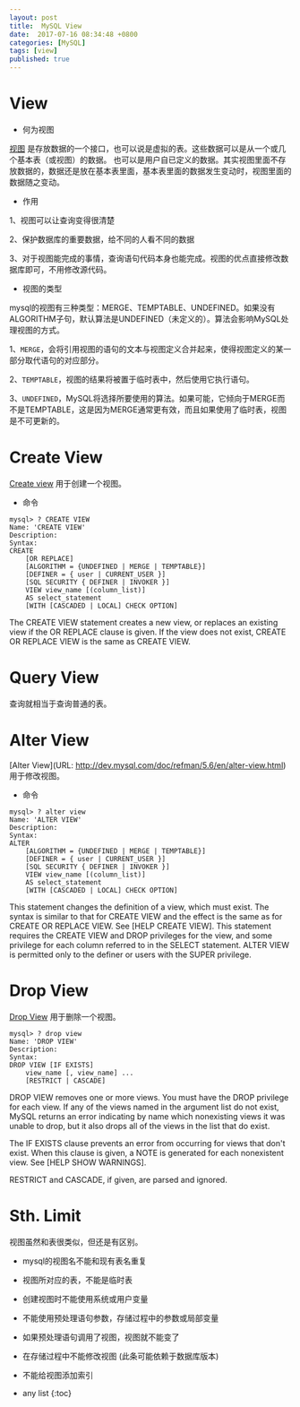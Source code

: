 ```yaml
---
layout: post
title:  MySQL View
date:  2017-07-16 08:34:48 +0800
categories: [MySQL]
tags: [view]
published: true
---
```



# View

- 何为视图

[视图](http://blog.51yip.com/mysql/1062.html#more-1062) 是存放数据的一个接口，也可以说是虚拟的表。这些数据可以是从一个或几个基本表（或视图）的数据。
也可以是用户自已定义的数据。其实视图里面不存放数据的，数据还是放在基本表里面，基本表里面的数据发生变动时，视图里面的数据随之变动。


- 作用

1、视图可以让查询变得很清楚

2、保护数据库的重要数据，给不同的人看不同的数据

3、对于视图能完成的事情，查询语句代码本身也能完成。视图的优点直接修改数据库即可，不用修改源代码。


- 视图的类型

mysql的视图有三种类型：MERGE、TEMPTABLE、UNDEFINED。如果没有ALGORITHM子句，默认算法是UNDEFINED（未定义的）。算法会影响MySQL处理视图的方式。

1、`MERGE`，会将引用视图的语句的文本与视图定义合并起来，使得视图定义的某一部分取代语句的对应部分。

2、`TEMPTABLE`，视图的结果将被置于临时表中，然后使用它执行语句。

3、`UNDEFINED`，MySQL将选择所要使用的算法。如果可能，它倾向于MERGE而不是TEMPTABLE，这是因为MERGE通常更有效，而且如果使用了临时表，视图是不可更新的。

# Create View

[Create view](https://dev.mysql.com/doc/refman/5.6/en/create-view.html) 用于创建一个视图。

- 命令

```
mysql> ? CREATE VIEW
Name: 'CREATE VIEW'
Description:
Syntax:
CREATE
    [OR REPLACE]
    [ALGORITHM = {UNDEFINED | MERGE | TEMPTABLE}]
    [DEFINER = { user | CURRENT_USER }]
    [SQL SECURITY { DEFINER | INVOKER }]
    VIEW view_name [(column_list)]
    AS select_statement
    [WITH [CASCADED | LOCAL] CHECK OPTION]
```

The CREATE VIEW statement creates a new view, or replaces an existing
view if the OR REPLACE clause is given. If the view does not exist,
CREATE OR REPLACE VIEW is the same as CREATE VIEW.


# Query View

查询就相当于查询普通的表。


# Alter View

[Alter View](URL: http://dev.mysql.com/doc/refman/5.6/en/alter-view.html) 用于修改视图。

- 命令

```
mysql> ? alter view
Name: 'ALTER VIEW'
Description:
Syntax:
ALTER
    [ALGORITHM = {UNDEFINED | MERGE | TEMPTABLE}]
    [DEFINER = { user | CURRENT_USER }]
    [SQL SECURITY { DEFINER | INVOKER }]
    VIEW view_name [(column_list)]
    AS select_statement
    [WITH [CASCADED | LOCAL] CHECK OPTION]
```

This statement changes the definition of a view, which must exist. The
syntax is similar to that for CREATE VIEW and the effect is the same as
for CREATE OR REPLACE VIEW. See [HELP CREATE VIEW]. This statement
requires the CREATE VIEW and DROP privileges for the view, and some
privilege for each column referred to in the SELECT statement. ALTER
VIEW is permitted only to the definer or users with the SUPER
privilege.



# Drop View

[Drop View](http://dev.mysql.com/doc/refman/5.6/en/drop-view.html) 用于删除一个视图。

```
mysql> ? drop view
Name: 'DROP VIEW'
Description:
Syntax:
DROP VIEW [IF EXISTS]
    view_name [, view_name] ...
    [RESTRICT | CASCADE]
```

DROP VIEW removes one or more views. You must have the DROP privilege
for each view. If any of the views named in the argument list do not
exist, MySQL returns an error indicating by name which nonexisting
views it was unable to drop, but it also drops all of the views in the
list that do exist.

The IF EXISTS clause prevents an error from occurring for views that
don't exist. When this clause is given, a NOTE is generated for each
nonexistent view. See [HELP SHOW WARNINGS].

RESTRICT and CASCADE, if given, are parsed and ignored.




# Sth. Limit

视图虽然和表很类似，但还是有区别。

- mysql的视图名不能和现有表名重复

- 视图所对应的表，不能是临时表

- 创建视图时不能使用系统或用户变量

- 不能使用预处理语句参数，存储过程中的参数或局部变量

- 如果预处理语句调用了视图，视图就不能变了

- 在存储过程中不能修改视图 (此条可能依赖于数据库版本)

- 不能给视图添加索引

* any list
{:toc}












